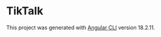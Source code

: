# TikTalk

This project was generated with [Angular CLI](https://github.com/angular/angular-cli) version
18.2.11.
